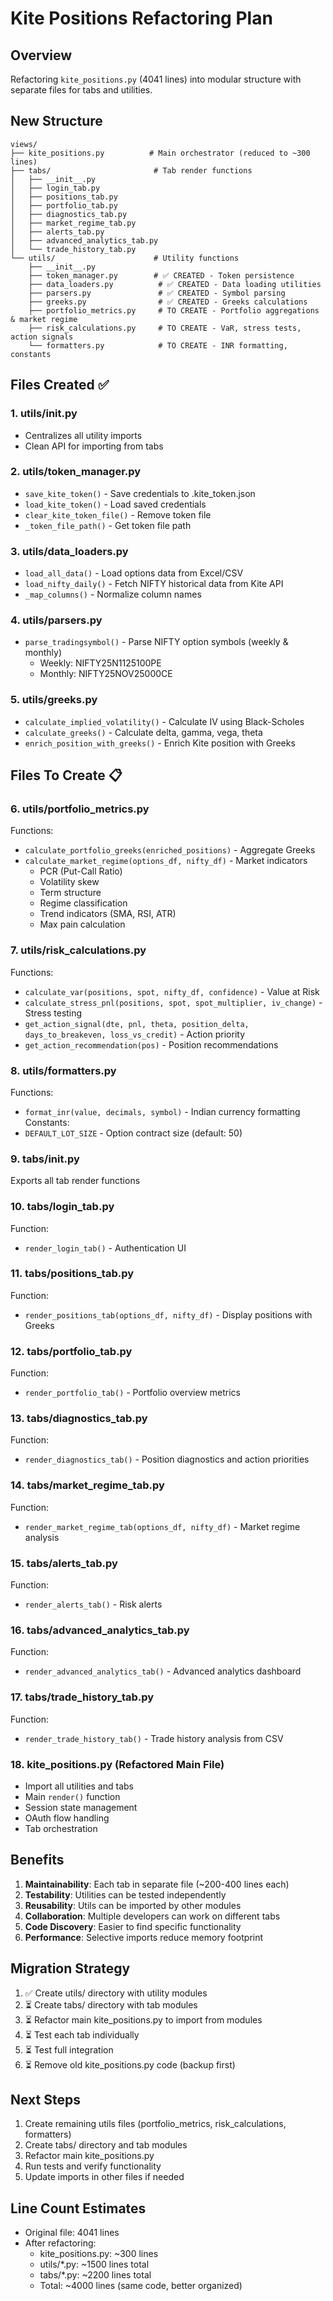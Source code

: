 # Kite Positions Refactoring Plan

## Overview
Refactoring `kite_positions.py` (4041 lines) into modular structure with separate files for tabs and utilities.

## New Structure

```
views/
├── kite_positions.py          # Main orchestrator (reduced to ~300 lines)
├── tabs/                       # Tab render functions
│   ├── __init__.py
│   ├── login_tab.py
│   ├── positions_tab.py
│   ├── portfolio_tab.py
│   ├── diagnostics_tab.py
│   ├── market_regime_tab.py
│   ├── alerts_tab.py
│   ├── advanced_analytics_tab.py
│   └── trade_history_tab.py
└── utils/                      # Utility functions
    ├── __init__.py
    ├── token_manager.py        # ✅ CREATED - Token persistence
    ├── data_loaders.py          # ✅ CREATED - Data loading utilities
    ├── parsers.py               # ✅ CREATED - Symbol parsing
    ├── greeks.py                # ✅ CREATED - Greeks calculations
    ├── portfolio_metrics.py     # TO CREATE - Portfolio aggregations & market regime
    ├── risk_calculations.py     # TO CREATE - VaR, stress tests, action signals
    └── formatters.py            # TO CREATE - INR formatting, constants
```

## Files Created ✅

### 1. utils/__init__.py
- Centralizes all utility imports
- Clean API for importing from tabs

### 2. utils/token_manager.py  
- `save_kite_token()` - Save credentials to .kite_token.json
- `load_kite_token()` - Load saved credentials
- `clear_kite_token_file()` - Remove token file
- `_token_file_path()` - Get token file path

### 3. utils/data_loaders.py
- `load_all_data()` - Load options data from Excel/CSV
- `load_nifty_daily()` - Fetch NIFTY historical data from Kite API
- `_map_columns()` - Normalize column names

### 4. utils/parsers.py
- `parse_tradingsymbol()` - Parse NIFTY option symbols (weekly & monthly)
  - Weekly: NIFTY25N1125100PE
  - Monthly: NIFTY25NOV25000CE

### 5. utils/greeks.py
- `calculate_implied_volatility()` - Calculate IV using Black-Scholes
- `calculate_greeks()` - Calculate delta, gamma, vega, theta
- `enrich_position_with_greeks()` - Enrich Kite position with Greeks

## Files To Create 📋

### 6. utils/portfolio_metrics.py
Functions:
- `calculate_portfolio_greeks(enriched_positions)` - Aggregate Greeks
- `calculate_market_regime(options_df, nifty_df)` - Market indicators
  - PCR (Put-Call Ratio)
  - Volatility skew
  - Term structure
  - Regime classification
  - Trend indicators (SMA, RSI, ATR)
  - Max pain calculation

### 7. utils/risk_calculations.py
Functions:
- `calculate_var(positions, spot, nifty_df, confidence)` - Value at Risk
- `calculate_stress_pnl(positions, spot, spot_multiplier, iv_change)` - Stress testing
- `get_action_signal(dte, pnl, theta, position_delta, days_to_breakeven, loss_vs_credit)` - Action priority
- `get_action_recommendation(pos)` - Position recommendations

### 8. utils/formatters.py
Functions:
- `format_inr(value, decimals, symbol)` - Indian currency formatting
Constants:
- `DEFAULT_LOT_SIZE` - Option contract size (default: 50)

### 9. tabs/__init__.py
Exports all tab render functions

### 10. tabs/login_tab.py
Function:
- `render_login_tab()` - Authentication UI

### 11. tabs/positions_tab.py
Function:
- `render_positions_tab(options_df, nifty_df)` - Display positions with Greeks

### 12. tabs/portfolio_tab.py
Function:
- `render_portfolio_tab()` - Portfolio overview metrics

### 13. tabs/diagnostics_tab.py
Function:
- `render_diagnostics_tab()` - Position diagnostics and action priorities

### 14. tabs/market_regime_tab.py
Function:
- `render_market_regime_tab(options_df, nifty_df)` - Market regime analysis

### 15. tabs/alerts_tab.py
Function:
- `render_alerts_tab()` - Risk alerts

### 16. tabs/advanced_analytics_tab.py
Function:
- `render_advanced_analytics_tab()` - Advanced analytics dashboard

### 17. tabs/trade_history_tab.py
Function:
- `render_trade_history_tab()` - Trade history analysis from CSV

### 18. kite_positions.py (Refactored Main File)
- Import all utilities and tabs
- Main `render()` function
- Session state management
- OAuth flow handling
- Tab orchestration

## Benefits

1. **Maintainability**: Each tab in separate file (~200-400 lines each)
2. **Testability**: Utilities can be tested independently
3. **Reusability**: Utils can be imported by other modules
4. **Collaboration**: Multiple developers can work on different tabs
5. **Code Discovery**: Easier to find specific functionality
6. **Performance**: Selective imports reduce memory footprint

## Migration Strategy

1. ✅ Create utils/ directory with utility modules
2. ⏳ Create tabs/ directory with tab modules  
3. ⏳ Refactor main kite_positions.py to import from modules
4. ⏳ Test each tab individually
5. ⏳ Test full integration
6. ⏳ Remove old kite_positions.py code (backup first)

## Next Steps

1. Create remaining utils files (portfolio_metrics, risk_calculations, formatters)
2. Create tabs/ directory and tab modules
3. Refactor main kite_positions.py
4. Run tests and verify functionality
5. Update imports in other files if needed

## Line Count Estimates

- Original file: 4041 lines
- After refactoring:
  - kite_positions.py: ~300 lines
  - utils/*.py: ~1500 lines total
  - tabs/*.py: ~2200 lines total
  - Total: ~4000 lines (same code, better organized)
